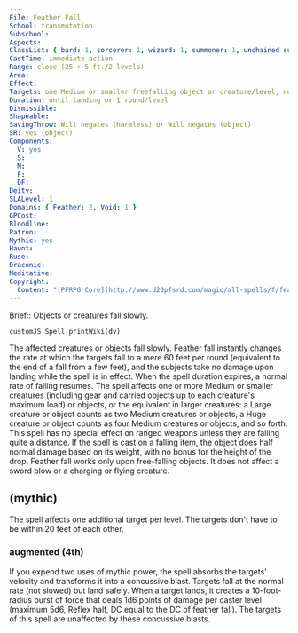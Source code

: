 ```yaml
---
File: Feather Fall
School: transmutation
Subschool: 
Aspects: 
ClassList: { bard: 1, sorcerer: 1, wizard: 1, summoner: 1, unchained summoner: 1, magus: 1, bloodrager: 1, occultist: 1, psychic: 1, spiritualist: 1 }
CastTime: immediate action
Range: close (25 + 5 ft./2 levels)
Area: 
Effect: 
Targets: one Medium or smaller freefalling object or creature/level, no two of which may be more than 20 ft. apart
Duration: until landing or 1 round/level
Dismissible: 
Shapeable: 
SavingThrow: Will negates (harmless) or Will negates (object)
SR: yes (object)
Components:
  V: yes
  S: 
  M: 
  F: 
  DF: 
Deity: 
SLALevel: 1
Domains: { Feather: 2, Void: 1 }
GPCost: 
Bloodline: 
Patron: 
Mythic: yes
Haunt: 
Ruse: 
Draconic: 
Meditative: 
Copyright:
  Content: "[PFRPG Core](http://www.d20pfsrd.com/magic/all-spells/f/feather-fall)"
---
```

Brief:: Objects or creatures fall slowly.

```dataviewjs
customJS.Spell.printWiki(dv)
```

The affected creatures or objects fall slowly. Feather fall instantly changes the rate at which the targets fall to a mere 60 feet per round (equivalent to the end of a fall from a few feet), and the subjects take no damage upon landing while the spell is in effect. When the spell duration expires, a normal rate of falling resumes.  The spell affects one or more Medium or smaller creatures (including gear and carried objects up to each creature's maximum load) or objects, or the equivalent in larger creatures: a Large creature or object counts as two Medium creatures or objects, a Huge creature or object counts as four Medium creatures or objects, and so forth.  This spell has no special effect on ranged weapons unless they are falling quite a distance. If the spell is cast on a falling item, the object does half normal damage based on its weight, with no bonus for the height of the drop.  Feather fall works only upon free-falling objects. It does not affect a sword blow or a charging or flying creature.


## (mythic)

The spell affects one additional target per level. The targets don't have to be within 20 feet of each other.


### augmented (4th)

If you expend two uses of mythic power, the spell absorbs the targets' velocity and transforms it into a concussive blast. Targets fall at the normal rate (not slowed) but land safely. When a target lands, it creates a 10-foot-radius burst of force that deals 1d6 points of damage per caster level (maximum 5d6, Reflex half, DC equal to the DC of feather fall). The targets of this spell are unaffected by these concussive blasts.
